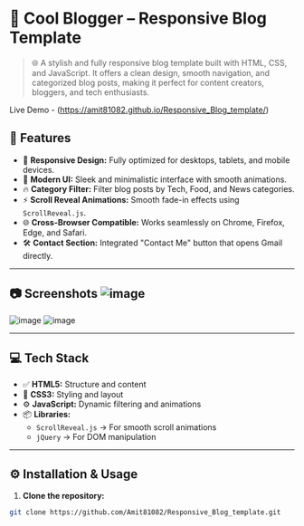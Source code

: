 # 🚀 Cool Blogger – Responsive Blog Template

> 🌐 A stylish and fully responsive blog template built with HTML, CSS, and JavaScript. It offers a clean design, smooth navigation, and categorized blog posts, making it perfect for content creators, bloggers, and tech enthusiasts.

Live Demo - (https://amit81082.github.io/Responsive_Blog_template/)

## 🎯 **Features**
- 📱 **Responsive Design:** Fully optimized for desktops, tablets, and mobile devices.  
- 🎨 **Modern UI:** Sleek and minimalistic interface with smooth animations.  
- 🔥 **Category Filter:** Filter blog posts by Tech, Food, and News categories.  
- ⚡ **Scroll Reveal Animations:** Smooth fade-in effects using `ScrollReveal.js`.  
- 🌐 **Cross-Browser Compatible:** Works seamlessly on Chrome, Firefox, Edge, and Safari.  
- 🛠️ **Contact Section:** Integrated "Contact Me" button that opens Gmail directly.  

---

## 📷 **Screenshots** ![image](https://github.com/user-attachments/assets/53dce187-5492-4bdd-ae36-361f05e310d8)
![image](https://github.com/user-attachments/assets/5911c52e-4dab-4de1-a618-71a080d0019b)
![image](https://github.com/user-attachments/assets/579e7c9b-619b-46b5-91da-0cb945758212)


---

## 💻 **Tech Stack**
- ✅ **HTML5:** Structure and content  
- 🎨 **CSS3:** Styling and layout  
- ⚙️ **JavaScript:** Dynamic filtering and animations  
- 📦 **Libraries:**  
  - `ScrollReveal.js` → For smooth scroll animations  
  - `jQuery` → For DOM manipulation  

---

## ⚙️ **Installation & Usage**

1. **Clone the repository:**
```bash
git clone https://github.com/Amit81082/Responsive_Blog_template.git
